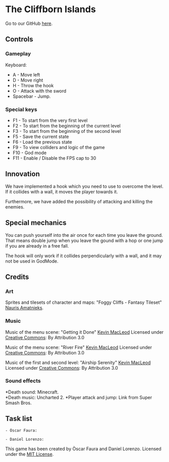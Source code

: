 # The Cliffborn Islands

Go to our GitHub [here](https://github.com/DLorenzoLaguno17/The-Cliffborn-Islands).

## Controls

### Gameplay

Keyboard:
* A - Move left
* D - Move right
* H - Throw the hook
* O - Attack with the sword
* Spacebar - Jump.

### Special keys
* F1 - To start from the very first level
* F2 - To start from the beginning of the current level
* F3 - To start from the beginning of the second level
* F5 - Save the current state
* F6 - Load the previous state
* F9 - To view colliders and logic of the game
* F10 - God mode
* F11 - Enable / Disable the FPS cap to 30

## Innovation

We have implemented a hook which you need to use to overcome the level. If it collides with a wall, it moves the player towards it.

Furthermore, we have added the possibility of attacking and killing the enemies.

## Special mechanics

You can push yourself into the air once for each time you leave the ground. That means double jump when you leave the gound with a hop or one jump if you are already in a free fall.

The hook will only work if it collides perpendicularly with a wall, and it may not be used in GodMode.

## Credits

### Art
Sprites and tilesets of character and maps: "Foggy Cliffs - Fantasy Tileset"
[Nauris Amatnieks](https://twitter.com/Namatnieks).

### Music
Music of the menu scene: "Getting it Done"
[Kevin MacLeod](https://incompetech.com/)
Licensed under [Creative Commons](http://creativecommons.org/licenses/by/3.0/): By Attribution 3.0

Music of the menu scene: "River Fire"
[Kevin MacLeod](https://incompetech.com/)
Licensed under [Creative Commons](http://creativecommons.org/licenses/by/3.0/): By Attribution 3.0

Music of the first and second level: "Airship Serenity"
[Kevin MacLeod](https://incompetech.com/)
Licensed under [Creative Commons](http://creativecommons.org/licenses/by/3.0/): By Attribution 3.0

### Sound effects
*Death sound: Minecraft.		
*Death music: Uncharted 2.
*Player attack and jump: Link from Super Smash Bros.

## Task list
	- Òscar Faura: 

	- Daniel Lorenzo: 


This game has been created by Òscar Faura and Daniel Lorenzo.
Licensed under the [MIT License](LICENSE).

